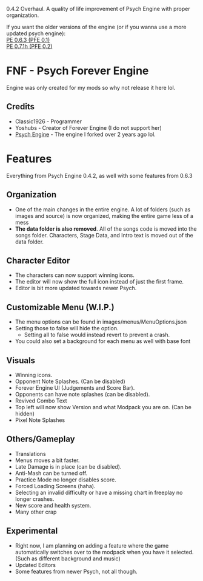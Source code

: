 0.4.2 Overhaul. A quality of life improvement of Psych Engine with proper organization.

If you want the older versions of the engine (or if you wanna use a more updated psych engine):<br>
[PE 0.6.3 (PFE 0.1)](https://github.com/ClassicBoost/Psych-Forever/tree/0.6.3-Legacy)<br>
[PE 0.7.1h (PFE 0.2)](https://github.com/ClassicBoost/Psych-Forever/tree/0.7.1h-Legacy)<br>

# FNF - Psych Forever Engine
Engine was only created for my mods so why not release it here lol.

## Credits
* Classic1926 - Programmer
* Yoshubs - Creator of Forever Engine (I do not support her)
* [Psych Engine](https://github.com/ShadowMario/FNF-PsychEngine) - The engine I forked over 2 years ago lol.

# Features
Everything from Psych Engine 0.4.2, as well with some features from 0.6.3

## Organization
* One of the main changes in the entire engine. A lot of folders (such as images and source) is now organized, making the entire game less of a mess
* **The data folder is also removed**. All of the songs code is moved into the songs folder. Characters, Stage Data, and Intro text is moved out of the data folder.
## Character Editor
* The characters can now support winning icons.
* The editor will now show the full icon instead of just the first frame.
* Editor is bit more updated towards newer Psych.
## Customizable Menu (W.I.P.)
* The menu options can be found in images/menus/MenuOptions.json
* Setting those to false will hide the option.
  * Setting all to false would instead revert to prevent a crash.
* You could also set a background for each menu as well with base font
## Visuals
* Winning icons.
* Opponent Note Splashes. (Can be disabled)
* Forever Engine UI (Judgements and Score Bar).
* Opponents can have note splashes (can be disabled).
* Revived Combo Text
* Top left will now show Version and what Modpack you are on. (Can be hidden)
* Pixel Note Splashes
## Others/Gameplay
* Translations
* Menus moves a bit faster.
* Late Damage is in place (can be disabled).
* Anti-Mash can be turned off.
* Practice Mode no longer disables score.
* Forced Loading Screens (haha).
* Selecting an invalid difficulty or have a missing chart in freeplay no longer crashes.
* New score and health system.
* Many other crap
## Experimental
* Right now, I am planning on adding a feature where the game automatically switches over to the modpack when you have it selected. (Such as different background and music)
* Updated Editors
* Some features from newer Psych, not all though.
